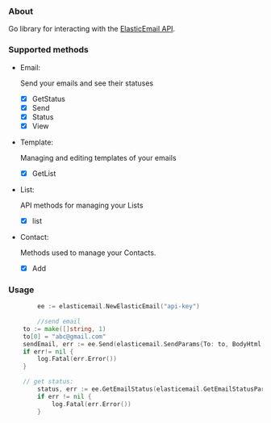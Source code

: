 ### About

Go library for interacting with the [ElasticEmail API](https://api.elasticemail.com/public/help#start).

### Supported methods

- Email:

    Send your emails and see their statuses

    - [x] GetStatus  
    - [x] Send  
    - [x] Status  
    - [x] View
    
- Template:

    Managing and editing templates of your emails

    - [x] GetList

- List:

    API methods for managing your Lists

    - [x] list
    
- Contact:

    Methods used to manage your Contacts.

    - [x] Add    
        
        
### Usage

```go
        ee := elasticemail.NewElasticEmail("api-key")
        
        //send email
	to := make([]string, 1)
	to[0] = "abc@gmail.com"
	sendEmail, err := ee.Send(elasticemail.SendParams{To: to, BodyHtml: "<b>Hello!</b>", Subject: "Hello", From: "noreply@eeee.eee"})
	if err!= nil {
		log.Fatal(err.Error())
	}
	
	// get status:
    	status, err := ee.GetEmailStatus(elasticemail.GetEmailStatusParams{TransactionID: sendEmail.TransactionID})
    	if err != nil {
    		log.Fatal(err.Error())
    	}


```
